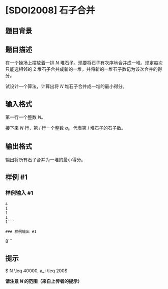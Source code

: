 # [SDOI2008] 石子合并

## 题目背景



## 题目描述

在一个操场上摆放着一排 $N$ 堆石子。现要将石子有次序地合并成一堆。规定每次只能选相邻的 $2$ 堆石子合并成新的一堆，并将新的一堆石子数记为该次合并的得分。

试设计一个算法，计算出将 $N$ 堆石子合并成一堆的最小得分。

## 输入格式

第一行一个整数 $N$。

接下来 $N$ 行，第 $i$ 行一个整数 $a_i$，代表第 $i$ 堆石子的石子数。

## 输出格式

输出将所有石子合并为一堆的最小得分。

## 样例 #1

### 样例输入 #1
```
4
1
1
1
1```

### 样例输出 #1

```
8```

## 提示

$ N \leq 40000, a_i \leq 200$

**请注意 $N$ 的范围（来自上传者的提示）**
